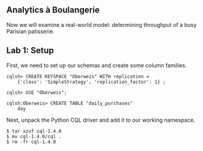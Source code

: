 Analytics à Boulangerie
-----------------------

Now we will examine a real-world model: determining throughput of a
busy Parisian patisserie.


Lab 1: Setup
------------

First, we need to set up our schemas and create some column
families.

    cqlsh> CREATE KEYSPACE "Oberweis" WITH replication = 
        {'class': 'SimpleStrategy', 'replication_factor': 1} ;

    cqlsh> USE "Oberweis"; 

    cqlsh:Oberweis> CREATE TABLE "daily_purchases"
        day 
        






Next, unpack the Python CQL driver and add it to our working namespace.

    $ tar xzvf cql-1.4.0
    $ mv cql-1.4.0/cql .
    $ rm -fr cql-1.4.0
